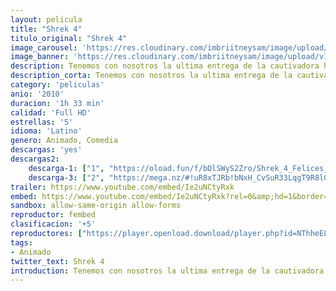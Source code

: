 ```yaml
---
layout: pelicula
title: "Shrek 4"
titulo_original: "Shrek 4"
image_carousel: 'https://res.cloudinary.com/imbriitneysam/image/upload/v1542842217/shrek4-poster-min.jpg'
image_banner: 'https://res.cloudinary.com/imbriitneysam/image/upload/v1542842217/shrek4-banner-min.jpg'
description: Tenemos con nosotros la ultima entrega de la cautivadora historia del ogro Shrek, esta vez al igual que las anteriores nos brinda una historia llena de magia y comedia sin igual pero promete divertirnos muchísimo mas a comparación de sus anteriores entregas. En lugar de dedicarse a espantar a los aldeanos como solía hacer, el ogro Shrek accede a autografiar horquillas para siembra, pero es embaucado al firmar un pacto con el afable negociador Rumpelstiltskin
description_corta: Tenemos con nosotros la ultima entrega de la cautivadora historia del ogro Shrek, esta vez al igual que las anteriores nos brinda una historia llena de magia y comedia sin igual pero promete divertirnos muchísimo mas a ..
category: 'peliculas'
anio: '2010'
duracion: '1h 33 min'
calidad: 'Full HD'
estrellas: '5'
idioma: 'Latino'
genero: Animado, Comedia
descargas: 'yes'
descargas2:
    descarga-1: ["1", "https://oload.fun/f/bDlSWyS2Zro/Shrek_4_Felices_para_siempre_LAT.mp4", "https://www.google.com/s2/favicons?domain=openload.co","OpenLoad","https://res.cloudinary.com/imbriitneysam/image/upload/v1541473684/mexico.png", "Latino", "Full HD"]
    descarga-3: ["2", "https://mega.nz/#!uR8xTJRb!bNxH_CvSuR33LqgT9R8lGgNnT1qIgi7lyrvUEuULpQo", "https://www.google.com/s2/favicons?domain=mega.nz","Mega","https://res.cloudinary.com/imbriitneysam/image/upload/v1541473684/mexico.png", "Latino", "Full HD"]
trailer: https://www.youtube.com/embed/Ie2uNCtyRxk
embed: https://www.youtube.com/embed/Ie2uNCtyRxk?rel=0&amp;hd=1&border=0&wmode=opaque&enablejsapi=1&modestbranding=1&controls=1&showinfo=1
sandbox: allow-same-origin allow-forms
reproductor: fembed
clasificacion: '+5'
reproductores: ["https://player.openload.download/player.php?id=NThheE8vVlFPWUVQaGo2Y0JxclF0b09pb00rMGpuQmdoc1NJK3lCNXhxaGl1bGgrcThqaytKbVpxNnRLY3RPTEhBUTkrMWtwWXVwVGI5ZSt3c0QvYlE9PQ"]
tags:
- Animado
twitter_text: Shrek 4
introduction: Tenemos con nosotros la ultima entrega de la cautivadora historia del ogro Shrek, esta vez al igual que las anteriores nos brinda una historia llena de magia y comedia sin igual pero promete divertirnos muchísimo mas a 
---
```












